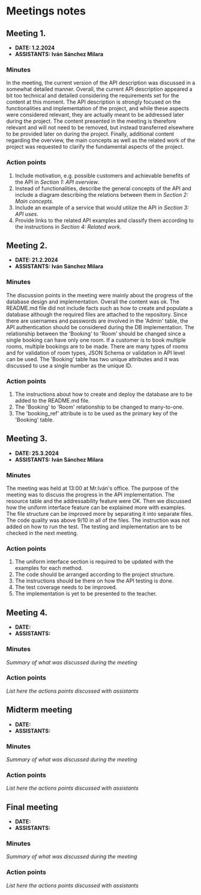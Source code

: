 # Meetings notes

## Meeting 1.
* **DATE: 1.2.2024**
* **ASSISTANTS: Iván Sánchez Milara**

### Minutes
In the meeting, the current version of the API description was discussed in a somewhat detailed manner. Overall, the current API description appeared a bit too technical and detailed considering the requirements set for the content at this moment. The API description is strongly focused on the functionalities and implementation of the project, and while these aspects were considered relevant, they are actually meant to be addressed later during the project. The content presented in the meeting is therefore relevant and will not need to be removed, but instead transferred elsewhere to be provided later on during the project. Finally, additional content regarding the overview, the main concepts as well as the related work of the project was requested to clarify the fundamental aspects of the project.

### Action points
1. Include motivation, e.g. possible customers and achievable benefits of the API in *Section 1: API overview*. 
2. Instead of functionalities, describe the general concepts of the API and include a diagram describing the relations between them in *Section 2: Main concepts*.
3. Include an example of a service that would utilize the API in *Section 3: API uses*.
4. Provide links to the related API examples and classify them according to the instructions in *Section 4: Related work*.

## Meeting 2.
* **DATE: 21.2.2024**
* **ASSISTANTS: Iván Sánchez Milara**

### Minutes
The discussion points in the meeting were mainly about the progress of the database design and implementation. Overall the content was ok. The README.md file did not include facts such as how to create and populate a database although the required files are attached to the repository. Since there are usernames and passwords are involved in the 'Admin' table, the API authentication should be considered during the DB implementation. The relationship between the 'Booking' to 'Room' should be changed since a single booking can have only one room. If a customer is to book multiple rooms, multiple bookings are to be made. There are many types of rooms and for validation of room types, JSON Schema or validation in API level can be used. The 'Booking' table has two unique attributes and it was discussed to use a single number as the unique ID. 

### Action points
1. The instructions about how to create and deploy the database are to be added to the README.md file.
2. The 'Booking' to 'Room' relationship to be changed to many-to-one.
3. The 'booking_ref' attribute is to be used as the primary key of the 'Booking' table. 

## Meeting 3.
* **DATE: 25.3.2024**
* **ASSISTANTS: Iván Sánchez Milara**

### Minutes
The meeting was held at 13:00 at Mr.Iván's office. The purpose of the meeting was to discuss the progress in the API implementation. The resource table and the addressability feature were OK. Then we discussed how the uniform interface feature can be explained more with examples. The file structure can be improved more by separating it into separate files. The code quality was above 9/10 in all of the files. The instruction was not added on how to run the test. The testing and implementation are to be checked in the next meeting. 

### Action points
1. The uniform interface section is required to be updated with the examples for each method.
2. The code should be arranged according to the project structure.
3. The instructions should be there on how the API testing is done.
4. The test coverage needs to be improved.
5. The implementation is yet to be presented to the teacher. 


## Meeting 4.
* **DATE:**
* **ASSISTANTS:**

### Minutes
*Summary of what was discussed during the meeting*

### Action points
*List here the actions points discussed with assistants*




## Midterm meeting
* **DATE:**
* **ASSISTANTS:**

### Minutes
*Summary of what was discussed during the meeting*

### Action points
*List here the actions points discussed with assistants*




## Final meeting
* **DATE:**
* **ASSISTANTS:**

### Minutes
*Summary of what was discussed during the meeting*

### Action points
*List here the actions points discussed with assistants*




